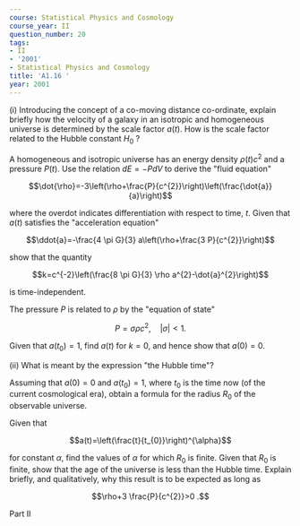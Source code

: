 ```yaml
---
course: Statistical Physics and Cosmology
course_year: II
question_number: 20
tags:
- II
- '2001'
- Statistical Physics and Cosmology
title: 'A1.16 '
year: 2001
---
```



(i) Introducing the concept of a co-moving distance co-ordinate, explain briefly how the velocity of a galaxy in an isotropic and homogeneous universe is determined by the scale factor $a(t)$. How is the scale factor related to the Hubble constant $H_{0}$ ?

A homogeneous and isotropic universe has an energy density $\rho(t) c^{2}$ and a pressure $P(t)$. Use the relation $d E=-P d V$ to derive the "fluid equation"

$$\dot{\rho}=-3\left(\rho+\frac{P}{c^{2}}\right)\left(\frac{\dot{a}}{a}\right)$$

where the overdot indicates differentiation with respect to time, $t$. Given that $a(t)$ satisfies the "acceleration equation"

$$\ddot{a}=-\frac{4 \pi G}{3} a\left(\rho+\frac{3 P}{c^{2}}\right)$$

show that the quantity

$$k=c^{-2}\left(\frac{8 \pi G}{3} \rho a^{2}-\dot{a}^{2}\right)$$

is time-independent.

The pressure $P$ is related to $\rho$ by the "equation of state"

$$P=\sigma \rho c^{2}, \quad|\sigma|<1 .$$

Given that $a\left(t_{0}\right)=1$, find $a(t)$ for $k=0$, and hence show that $a(0)=0$.

(ii) What is meant by the expression "the Hubble time"?

Assuming that $a(0)=0$ and $a\left(t_{0}\right)=1$, where $t_{0}$ is the time now (of the current cosmological era), obtain a formula for the radius $R_{0}$ of the observable universe.

Given that

$$a(t)=\left(\frac{t}{t_{0}}\right)^{\alpha}$$

for constant $\alpha$, find the values of $\alpha$ for which $R_{0}$ is finite. Given that $R_{0}$ is finite, show that the age of the universe is less than the Hubble time. Explain briefly, and qualitatively, why this result is to be expected as long as

$$\rho+3 \frac{P}{c^{2}}>0 .$$

Part II